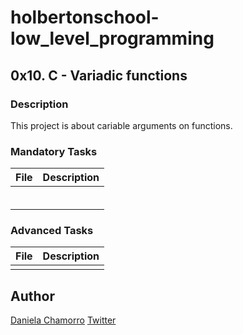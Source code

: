 # holbertonschool-low_level_programming

## 0x10. C - Variadic functions
### Description
This project is about cariable arguments on functions.


### Mandatory Tasks

| File | Description |
| ------ | ------ |
| []() |  |
| []() |  |
| []() |  |
| []() |  |
| []() |  |
| []() |  |

### Advanced Tasks
| File | Description |
| ------ | ------ |
| []() |  |

## Author

[Daniela Chamorro](https://www.linkedin.com/in/daniela-alexandra-chamorro-guerrero-666805a1/)
[Twitter](https://twitter.com/dalexach)